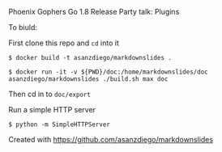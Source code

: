 Phoenix Gophers Go 1.8 Release Party talk: Plugins


To biuld:

First clone this repo and `cd` into it

```Shell
$ docker build -t asanzdiego/markdownslides .

$ docker run -it -v ${PWD}/doc:/home/markdownslides/doc asanzdiego/markdownslides ./build.sh max doc
```

Then cd in to `doc/export`

Run a simple HTTP server

```Shell
$ python -m SimpleHTTPServer
```


Created with https://github.com/asanzdiego/markdownslides